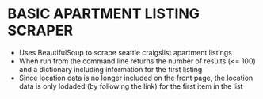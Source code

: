 BASIC APARTMENT LISTING SCRAPER
===============================

* Uses BeautifulSoup to scrape seattle craigslist apartment listings
* When run from the command line returns the number of results (<= 100) and a dictionary including information for the first listing
* Since location data is no longer included on the front page, the location data is only lodaded (by following the link) for the first item in the list
